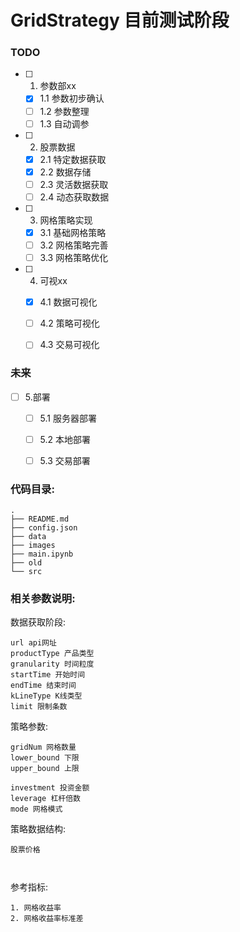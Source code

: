 # GridStrategy 目前测试阶段 

### TODO
- [ ] 1. 参数部xx
  - [x] 1.1 参数初步确认
  - [ ] 1.2 参数整理
  - [ ] 1.3 自动调参
- [ ] 2. 股票数据
  - [x] 2.1 特定数据获取
  - [x] 2.2 数据存储
  - [ ] 2.3 灵活数据获取
  - [ ] 2.4 动态获取数据
- [ ] 3. 网格策略实现
  - [x] 3.1 基础网格策略
  - [ ] 3.2 网格策略完善
  - [ ] 3.3 网格策略优化
- [ ] 4. 可视xx
  - [x] 4.1 数据可视化
  - [ ] 4.2 策略可视化
  - [ ] 4.3 交易可视化


### 未来
- [ ] 5.部署
  - [ ] 5.1 服务器部署
  - [ ] 5.2 本地部署
  - [ ] 5.3 交易部署



### 代码目录:
```
.
├── README.md
├── config.json
├── data
├── images
├── main.ipynb
├── old
└── src
```


### 相关参数说明:

数据获取阶段:
```
url api网址
productType 产品类型
granularity 时间粒度
startTime 开始时间
endTime 结束时间
kLineType K线类型
limit 限制条数
```

策略参数:
```
gridNum 网格数量
lower_bound 下限
upper_bound 上限

investment 投资金额
leverage 杠杆倍数
mode 网格模式
```


策略数据结构:
```
股票价格



```
参考指标:
```
1. 网格收益率
2. 网格收益率标准差

```


